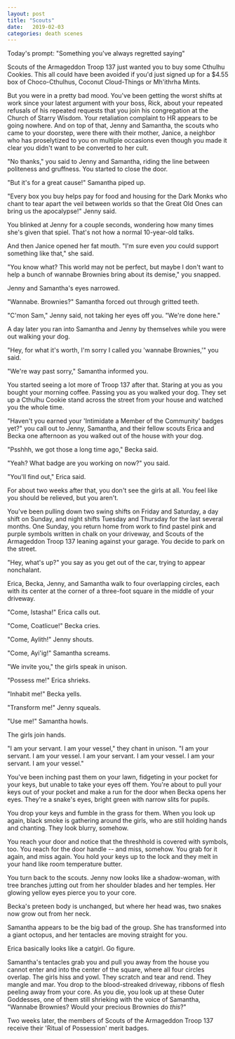 ```yaml
---
layout: post
title: "Scouts"
date:   2019-02-03
categories: death scenes
---
```

Today's prompt: "Something you've always regretted saying"

Scouts of the Armageddon Troop 137 just wanted you to buy some Cthulhu Cookies. This all could have been avoided if you'd just signed up for a $4.55 box of Choco-Cthulhus, Coconut Cloud-Things or Mh'ithrha Mints. 

But you were in a pretty bad mood. You've been getting the worst shifts at work since your latest argument with your boss, Rick, about your repeated refusals of his repeated requests that you join his congregation at the Church of Starry Wisdom. Your retaliation complaint to HR appears to be going nowhere. And on top of that, Jenny and Samantha, the scouts who came to your doorstep, were there with their mother, Janice, a neighbor who has proselytized to you on multiple occasions even though you made it clear you didn't want to be converted to her cult.

"No thanks," you said to Jenny and Samantha, riding the line between politeness and gruffness. You started to close the door.

"But it's for a great cause!" Samantha piped up.

"Every box you buy helps pay for food and housing for the Dark Monks who chant to tear apart the veil between worlds so that the Great Old Ones can bring us the apocalypse!" Jenny said.

You blinked at Jenny for a couple seconds, wondering how many times she's given that spiel. That's not how a normal 10-year-old talks.

And then Janice opened her fat mouth. "I'm sure even *you* could support something like that," she said.

"You know what? This world may not be perfect, but maybe I don't want to help a bunch of wannabe Brownies bring about its demise," you snapped.

Jenny and Samantha's eyes narrowed.

"Wannabe. Brownies?" Samantha forced out through gritted teeth.

"C'mon Sam," Jenny said, not taking her eyes off you. "We're done here."

A day later you ran into Samantha and Jenny by themselves while you were out walking your dog.

"Hey, for what it's worth, I'm sorry I called you 'wannabe Brownies,'" you said.

"We're way past sorry," Samantha informed you.

You started seeing a lot more of Troop 137 after that. Staring at you as you bought your morning coffee. Passing you as you walked your dog. They set up a Cthulhu Cookie stand across the street from your house and watched you the whole time. 

"Haven't you earned your 'Intimidate a Member of the Community' badges yet?" you call out to Jenny, Samantha, and their fellow scouts Erica and Becka one afternoon as you walked out of the house with your dog. 

"Psshhh, we got those a long time ago," Becka said.

"Yeah? What badge are you working on now?" you said.

"You'll find out," Erica said.

For about two weeks after that, you don't see the girls at all. You feel like you should be relieved, but you aren't.

You've been pulling down two swing shifts on Friday and Saturday, a day shift on Sunday, and night shifts Tuesday and Thursday for the last several months. One Sunday, you return home from work to find pastel pink and purple symbols written in chalk on your driveway, and Scouts of the Armageddon Troop 137 leaning against your garage. You decide to park on the street.

"Hey, what's up?" you say as you get out of the car, trying to appear nonchalant.

Erica, Becka, Jenny, and Samantha walk to four overlapping circles, each with its center at the corner of a three-foot square in the middle of your driveway.

"Come, Istasha!" Erica calls out.

"Come, Coatlicue!" Becka cries.

"Come, Aylith!" Jenny shouts.

"Come, Ayi'ig!" Samantha screams.

"We invite you," the girls speak in unison.

"Possess me!" Erica shrieks.

"Inhabit me!" Becka yells.

"Transform me!" Jenny squeals.

"Use me!" Samantha howls.

The girls join hands.

"I am your servant. I am your vessel," they chant in unison. "I am your servant. I am your vessel. I am your servant. I am your vessel. I am your servant. I am your vessel."

You've been inching past them on your lawn, fidgeting in your pocket for your keys, but unable to take your eyes off them. You're about to pull your keys out of your pocket and make a run for the door when Becka opens her eyes. They're a snake's eyes, bright green with narrow slits for pupils. 

You drop your keys and fumble in the grass for them. When you look up again, black smoke is gathering around the girls, who are still holding hands and chanting. They look blurry, somehow.

You reach your door and notice that the threshhold is covered with symbols, too. You reach for the door handle -- and miss, somehow. You grab for it again, and miss again. You hold your keys up to the lock and they melt in your hand like room temperature butter.

You turn back to the scouts. Jenny now looks like a shadow-woman, with tree branches jutting out from her shoulder blades and her temples. Her glowing yellow eyes pierce you to your core. 

Becka's preteen body is unchanged, but where her head was, two snakes now grow out from her neck. 

Samantha appears to be the big bad of the group. She has transformed into a giant octopus, and her tentacles are moving straight for you. 

Erica basically looks like a catgirl. Go figure.

Samantha's tentacles grab you and pull you away from the house you cannot enter and into the center of the square, where all four circles overlap. The girls hiss and yowl. They scratch and tear and rend. They mangle and mar. You drop to the blood-streaked driveway, ribbons of flesh peeling away from your core. As you die, you look up at these Outer Goddesses, one of them still shrieking with the voice of Samantha, "Wannabe Brownies? Would your precious Brownies do *this*?"

Two weeks later, the members of Scouts of the Armageddon Troop 137 receive their 'Ritual of Possession' merit badges.
